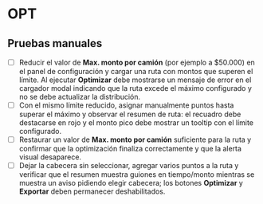 # OPT

## Pruebas manuales

- [ ] Reducir el valor de **Max. monto por camión** (por ejemplo a $50.000) en el panel de configuración y cargar una ruta con montos que superen el límite. Al ejecutar **Optimizar** debe mostrarse un mensaje de error en el cargador modal indicando que la ruta excede el máximo configurado y no se debe actualizar la distribución.
- [ ] Con el mismo límite reducido, asignar manualmente puntos hasta superar el máximo y observar el resumen de ruta: el recuadro debe destacarse en rojo y el monto pico debe mostrar un tooltip con el límite configurado.
- [ ] Restaurar un valor de **Max. monto por camión** suficiente para la ruta y confirmar que la optimización finaliza correctamente y que la alerta visual desaparece.
- [ ] Dejar la cabecera sin seleccionar, agregar varios puntos a la ruta y verificar que el resumen muestra guiones en tiempo/monto mientras se muestra un aviso pidiendo elegir cabecera; los botones **Optimizar** y **Exportar** deben permanecer deshabilitados.

